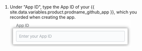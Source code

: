 1. Under "App ID", type the App ID of your {{ site.data.variables.product.prodname_github_app }}, which you recorded when creating the app.
  ![App ID field](/assets/images/help/insights/app-id.png)
